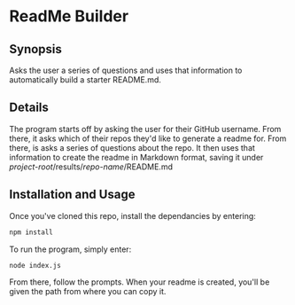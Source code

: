 # ReadMe Builder

## Synopsis

Asks the user a series of questions and uses that information to automatically build a starter README.md.

## Details

The program starts off by asking the user for their GitHub username. From there, it asks which of their repos they'd like to generate a readme for. From there, is asks a series of questions about the repo. It then uses that information to create the readme in Markdown format, saving it under *project-root*/results/*repo-name*/README.md

## Installation and Usage

Once you've cloned this repo, install the dependancies by entering:

```sh
npm install
```

To run the program, simply enter:

```sh
node index.js
```

From there, follow the prompts. When your readme is created, you'll be given the path from where you can copy it.